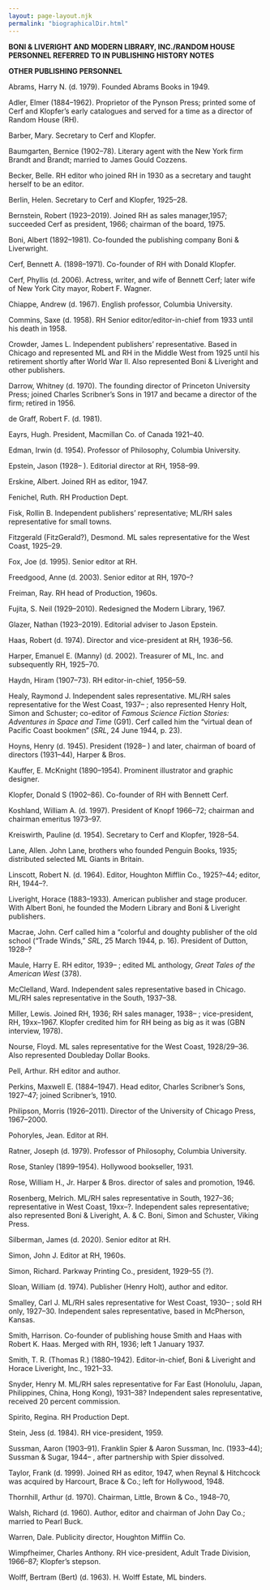 ```yaml
---
layout: page-layout.njk
permalink: "biographicalDir.html"
---
```

**BONI & LIVERIGHT AND MODERN LIBRARY, INC./RANDOM HOUSE PERSONNEL
REFERRED TO IN PUBLISHING HISTORY NOTES**

**OTHER PUBLISHING PERSONNEL**

Abrams, Harry N. (d. 1979). Founded Abrams Books in 1949.

Adler, Elmer (1884–1962). Proprietor of the Pynson Press; printed some
of Cerf and Klopfer’s early catalogues and served for a time as a
director of Random House (RH).

Barber, Mary. Secretary to Cerf and Klopfer.

Baumgarten, Bernice (1902–78). Literary agent with the New York firm
Brandt and Brandt; married to James Gould Cozzens.

Becker, Belle. RH editor who joined RH in 1930 as a secretary and taught
herself to be an editor.

Berlin, Helen. Secretary to Cerf and Klopfer, 1925–28.

Bernstein, Robert (1923–2019). Joined RH as sales manager,1957;
succeeded Cerf as president, 1966; chairman of the board, 1975.

Boni, Albert (1892–1981). Co-founded the publishing company Boni &
Liverwright.

Cerf, Bennett A. (1898–1971). Co-founder of RH with Donald Klopfer.

Cerf, Phyllis (d. 2006). Actress, writer, and wife of Bennett Cerf;
later wife of New York City mayor, Robert F. Wagner.

Chiappe, Andrew (d. 1967). English professor, Columbia University.

Commins, Saxe (d. 1958). RH Senior editor/editor-in-chief from 1933
until his death in 1958.

Crowder, James L. Independent publishers’ representative. Based in
Chicago and represented ML and RH in the Middle West from 1925 until his
retirement shortly after World War II. Also represented Boni & Liveright
and other publishers.

Darrow, Whitney (d. 1970). The founding director of Princeton University
Press; joined Charles Scribner’s Sons in 1917 and became a director of
the firm; retired in 1956.

de Graff, Robert F. (d. 1981).

Eayrs, Hugh. President, Macmillan Co. of Canada 1921–40.

Edman, Irwin (d. 1954). Professor of Philosophy, Columbia University.

Epstein, Jason (1928– ). Editorial director at RH, 1958–99.

Erskine, Albert. Joined RH as editor, 1947.

Fenichel, Ruth. RH Production Dept.

Fisk, Rollin B. Independent publishers’ representative; ML/RH sales
representative for small towns.

Fitzgerald (FitzGerald?), Desmond. ML sales representative for the West
Coast, 1925–29.

Fox, Joe (d. 1995). Senior editor at RH.

Freedgood, Anne (d. 2003). Senior editor at RH, 1970–?

Freiman, Ray. RH head of Production, 1960s.

Fujita, S. Neil (1929–2010). Redesigned the Modern Library, 1967.

Glazer, Nathan (1923–2019). Editorial adviser to Jason Epstein.

Haas, Robert (d. 1974). Director and vice-president at RH, 1936–56.

Harper, Emanuel E. (Manny) (d. 2002). Treasurer of ML, Inc. and
subsequently RH, 1925–70.

Haydn, Hiram (1907–73). RH editor-in-chief, 1956–59.

Healy, Raymond J. Independent sales representative. ML/RH sales
representative for the West Coast, 1937– ; also represented Henry Holt,
Simon and Schuster; co-editor of *Famous Science Fiction Stories:
Adventures in Space and Time* (G91). Cerf called him the “virtual dean
of Pacific Coast bookmen” (*SRL*, 24 June 1944, p. 23).

Hoyns, Henry (d. 1945). President (1928– ) and later, chairman of board
of directors (1931–44), Harper & Bros.

Kauffer, E. McKnight (1890–1954). Prominent illustrator and graphic
designer.

Klopfer, Donald S (1902–86). Co-founder of RH with Bennett Cerf.

Koshland, William A. (d. 1997). President of Knopf 1966–72; chairman and
chairman emeritus 1973–97.

Kreiswirth, Pauline (d. 1954). Secretary to Cerf and Klopfer, 1928–54.

Lane, Allen. John Lane, brothers who founded Penguin Books, 1935;
distributed selected ML Giants in Britain.

Linscott, Robert N. (d. 1964). Editor, Houghton Mifflin Co., 1925?–44;
editor, RH, 1944–?.

Liveright, Horace (1883–1933). American publisher and stage producer.
With Albert Boni, he founded the Modern Library and Boni & Liveright
publishers.

Macrae, John. Cerf called him a “colorful and doughty publisher of the
old school (“Trade Winds,” *SRL*, 25 March 1944, p. 16). President of
Dutton, 1928–?

Maule, Harry E. RH editor, 1939– ; edited ML anthology, *Great Tales of
the American West* (378).

McClelland, Ward. Independent sales representative based in Chicago.
ML/RH sales representative in the South, 1937–38.

Miller, Lewis. Joined RH, 1936; RH sales manager, 1938– ;
vice-president, RH, 19xx–1967. Klopfer credited him for RH being as big
as it was (GBN interview, 1978).

Nourse, Floyd. ML sales representative for the West Coast, 1928/29–36.
Also represented Doubleday Dollar Books.

Pell, Arthur. RH editor and author.

Perkins, Maxwell E. (1884–1947). Head editor, Charles Scribner’s Sons,
1927–47; joined Scribner’s, 1910.

Philipson, Morris (1926–2011). Director of the University of Chicago
Press, 1967–2000.

Pohoryles, Jean. Editor at RH.

Ratner, Joseph (d. 1979). Professor of Philosophy, Columbia University.

Rose, Stanley (1899–1954). Hollywood bookseller, 1931.

Rose, William H., Jr. Harper & Bros. director of sales and promotion,
1946.

Rosenberg, Melrich. ML/RH sales representative in South, 1927–36;
representative in West Coast, 19xx–?. Independent sales representative;
also represented Boni & Liveright, A. & C. Boni, Simon and Schuster,
Viking Press.

Silberman, James (d. 2020). Senior editor at RH.

Simon, John J. Editor at RH, 1960s.

Simon, Richard. Parkway Printing Co., president, 1929–55 (?).

Sloan, William (d. 1974). Publisher (Henry Holt), author and editor.

Smalley, Carl J. ML/RH sales representative for West Coast, 1930– ; sold
RH only, 1927–30. Independent sales representative, based in McPherson,
Kansas.

Smith, Harrison. Co-founder of publishing house Smith and Haas with
Robert K. Haas. Merged with RH, 1936; left 1 January 1937.

Smith, T. R. (Thomas R.) (1880–1942). Editor-in-chief, Boni & Liveright
and Horace Liveright, Inc., 1921–33.

Snyder, Henry M. ML/RH sales representative for Far East (Honolulu,
Japan, Philippines, China, Hong Kong), 1931–38? Independent sales
representative, received 20 percent commission.

Spirito, Regina. RH Production Dept.

Stein, Jess (d. 1984). RH vice-president, 1959.

Sussman, Aaron (1903–91). Franklin Spier & Aaron Sussman, Inc.
(1933–44); Sussman & Sugar, 1944– , after partnership with Spier
dissolved.

Taylor, Frank (d. 1999). Joined RH as editor, 1947, when Reynal &
Hitchcock was acquired by Harcourt, Brace & Co.; left for Hollywood,
1948.

Thornhill, Arthur (d. 1970). Chairman, Little, Brown & Co., 1948–70,

Walsh, Richard (d. 1960). Author, editor and chairman of John Day Co.;
married to Pearl Buck.

Warren, Dale. Publicity director, Houghton Mifflin Co.

Wimpfheimer, Charles Anthony. RH vice-president, Adult Trade Division,
1966–87; Klopfer’s stepson.

Wolff, Bertram (Bert) (d. 1963). H. Wolff Estate, ML binders.
